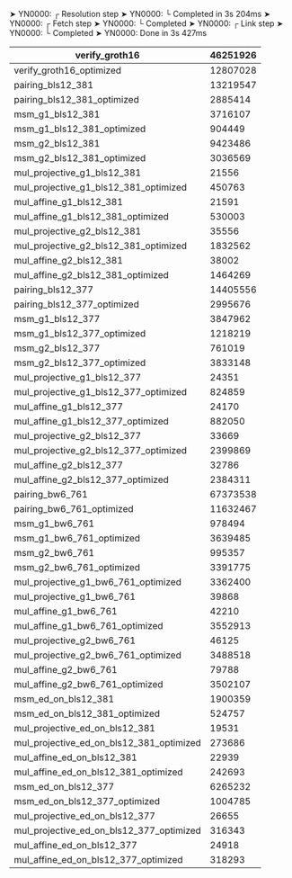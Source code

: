 ➤ YN0000: ┌ Resolution step
➤ YN0000: └ Completed in 3s 204ms
➤ YN0000: ┌ Fetch step
➤ YN0000: └ Completed
➤ YN0000: ┌ Link step
➤ YN0000: └ Completed
➤ YN0000: Done in 3s 427ms

| verify_groth16                           | 46251926 |
| ---------------------------------------- | -------- |
| verify_groth16_optimized                 | 12807028 |
| pairing_bls12_381                        | 13219547 |
| pairing_bls12_381_optimized              | 2885414  |
| msm_g1_bls12_381                         | 3716107  |
| msm_g1_bls12_381_optimized               | 904449   |
| msm_g2_bls12_381                         | 9423486  |
| msm_g2_bls12_381_optimized               | 3036569  |
| mul_projective_g1_bls12_381              | 21556    |
| mul_projective_g1_bls12_381_optimized    | 450763   |
| mul_affine_g1_bls12_381                  | 21591    |
| mul_affine_g1_bls12_381_optimized        | 530003   |
| mul_projective_g2_bls12_381              | 35556    |
| mul_projective_g2_bls12_381_optimized    | 1832562  |
| mul_affine_g2_bls12_381                  | 38002    |
| mul_affine_g2_bls12_381_optimized        | 1464269  |
| pairing_bls12_377                        | 14405556 |
| pairing_bls12_377_optimized              | 2995676  |
| msm_g1_bls12_377                         | 3847962  |
| msm_g1_bls12_377_optimized               | 1218219  |
| msm_g2_bls12_377                         | 761019   |
| msm_g2_bls12_377_optimized               | 3833148  |
| mul_projective_g1_bls12_377              | 24351    |
| mul_projective_g1_bls12_377_optimized    | 824859   |
| mul_affine_g1_bls12_377                  | 24170    |
| mul_affine_g1_bls12_377_optimized        | 882050   |
| mul_projective_g2_bls12_377              | 33669    |
| mul_projective_g2_bls12_377_optimized    | 2399869  |
| mul_affine_g2_bls12_377                  | 32786    |
| mul_affine_g2_bls12_377_optimized        | 2384311  |
| pairing_bw6_761                          | 67373538 |
| pairing_bw6_761_optimized                | 11632467 |
| msm_g1_bw6_761                           | 978494   |
| msm_g1_bw6_761_optimized                 | 3639485  |
| msm_g2_bw6_761                           | 995357   |
| msm_g2_bw6_761_optimized                 | 3391775  |
| mul_projective_g1_bw6_761_optimized      | 3362400  |
| mul_projective_g1_bw6_761                | 39868    |
| mul_affine_g1_bw6_761                    | 42210    |
| mul_affine_g1_bw6_761_optimized          | 3552913  |
| mul_projective_g2_bw6_761                | 46125    |
| mul_projective_g2_bw6_761_optimized      | 3488518  |
| mul_affine_g2_bw6_761                    | 79788    |
| mul_affine_g2_bw6_761_optimized          | 3502107  |
| msm_ed_on_bls12_381                      | 1900359  |
| msm_ed_on_bls12_381_optimized            | 524757   |
| mul_projective_ed_on_bls12_381           | 19531    |
| mul_projective_ed_on_bls12_381_optimized | 273686   |
| mul_affine_ed_on_bls12_381               | 22939    |
| mul_affine_ed_on_bls12_381_optimized     | 242693   |
| msm_ed_on_bls12_377                      | 6265232  |
| msm_ed_on_bls12_377_optimized            | 1004785  |
| mul_projective_ed_on_bls12_377           | 26655    |
| mul_projective_ed_on_bls12_377_optimized | 316343   |
| mul_affine_ed_on_bls12_377               | 24918    |
| mul_affine_ed_on_bls12_377_optimized     | 318293   |
